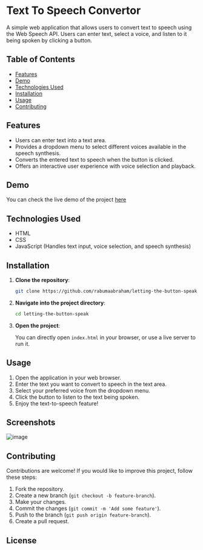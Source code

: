# Text To Speech Convertor

A simple web application that allows users to convert text to speech using the Web Speech API. Users can enter text, select a voice, and listen to it being spoken by clicking a button.

## Table of Contents

- [Features](#features)
- [Demo](#demo)
- [Technologies Used](#technologies-used)
- [Installation](#installation)
- [Usage](#usage)
- [Contributing](#contributing)

## Features

- Users can enter text into a text area.
- Provides a dropdown menu to select different voices available in the speech synthesis.
- Converts the entered text to speech when the button is clicked.
- Offers an interactive user experience with voice selection and playback.

## Demo

You can check the live demo of the project [here](https://rabumaabraham.github.io/Text-To-Speech-Convertor/)

## Technologies Used

- HTML
- CSS
- JavaScript (Handles text input, voice selection, and speech synthesis)

## Installation

1. **Clone the repository**:

    ```bash
    git clone https://github.com/rabumaabraham/letting-the-button-speak.git
    ```

2. **Navigate into the project directory**:

    ```bash
    cd letting-the-button-speak
    ```

3. **Open the project**:

    You can directly open `index.html` in your browser, or use a live server to run it.

## Usage

1. Open the application in your web browser.
2. Enter the text you want to convert to speech in the text area.
3. Select your preferred voice from the dropdown menu.
4. Click the button to listen to the text being spoken.
5. Enjoy the text-to-speech feature!

## Screenshots

![image](https://github.com/user-attachments/assets/4b7ef666-7411-4e90-8842-bf208f61536b)


## Contributing

Contributions are welcome! If you would like to improve this project, follow these steps:

1. Fork the repository.
2. Create a new branch (`git checkout -b feature-branch`).
3. Make your changes.
4. Commit the changes (`git commit -m 'Add some feature'`).
5. Push to the branch (`git push origin feature-branch`).
6. Create a pull request.

## License
